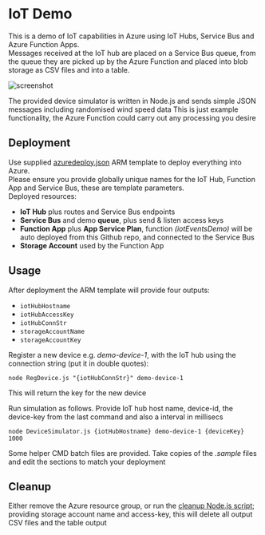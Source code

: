 # IoT Demo
This is a demo of IoT capabilities in Azure using IoT Hubs, Service Bus and Azure Function Apps.  
Messages received at the IoT hub are placed on a Service Bus queue, from the queue they are picked up by the Azure Function and placed into blob storage as CSV files and into a table.

![screenshot](https://cloud.githubusercontent.com/assets/14982936/24415800/96713852-13da-11e7-941b-ebf1607a57dc.png)

The provided device simulator is written in Node.js and sends simple JSON messages including randomised wind speed data
This is just example functionality, the Azure Function could carry out any processing you desire


## Deployment
Use supplied [azuredeploy.json](azuredeploy.json) ARM template to deploy everything into Azure.  
Please ensure you provide globally unique names for the IoT Hub, Function App and Service Bus, these are template parameters.  
Deployed resources:
* **IoT Hub** plus routes and Service Bus endpoints
* **Service Bus** and demo **queue**, plus send & listen access keys
* **Function App** plus **App Service Plan**, function *(iotEventsDemo)* will be auto deployed from this Github repo, and connected to the Service Bus
* **Storage Account** used by the Function App


## Usage
After deployment the ARM template will provide four outputs:
* `iotHubHostname`
* `iotHubAccessKey`
* `iotHubConnStr`
* `storageAccountName`
* `storageAccountKey`

Register a new device e.g. *demo-device-1*, with the IoT hub using the connection string (put it in double quotes):
```
node RegDevice.js "{iotHubConnStr}" demo-device-1
```
This will return the key for the new device

Run simulation as follows. Provide IoT hub host name, device-id, the device-key from the last command and also a interval in millisecs
```
node DeviceSimulator.js {iotHubHostname} demo-device-1 {deviceKey} 1000
```
Some helper CMD batch files are provided. Take copies of the *.sample* files and edit the <parameter> sections to match your deployment 


## Cleanup
Either remove the Azure resource group, or run the [cleanup Node.js script](cleanUp.js); providing storage account name and access-key, this will delete all output CSV files and the table output
